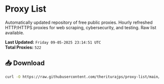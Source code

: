 # Proxy List

Automatically updated repository of free public proxies. Hourly refreshed HTTP/HTTPS proxies for web scraping, cybersecurity, and testing. Raw list available.

**Last Updated:** `Friday 09-05-2025 23:14:51 UTC`  
**Total Proxies:** `522`

## 📥 Download
```bash
curl -O https://raw.githubusercontent.com/theriturajps/proxy-list/main/proxies.txt
